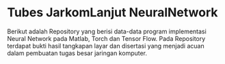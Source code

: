 # Tubes JarkomLanjut NeuralNetwork
Berikut adalah Repository yang berisi data-data program implementasi Neural Network pada Matlab, Torch dan Tensor Flow.
Pada Repository terdapat bukti hasil tangkapan layar dan disertasi yang menjadi acuan dalam pembuatan tugas besar jaringan komputer.
